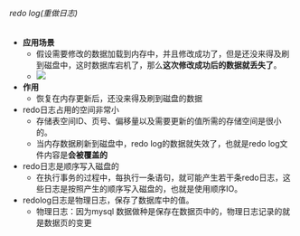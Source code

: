 ###### redo log(重做日志)
- **应用场景**
	- 假设需要修改的数据加载到内存中，并且修改成功了，但是还没来得及刷到磁盘中，这时数据库宕机了，那么**这次修改成功后的数据就丢失了**。
	- ![](attachments/Pasted%20image%2020230101214827.png)
- **作用**
	- 恢复在内存更新后，还没来得及刷到磁盘的数据
- redo日志占用的空间非常小
	- 存储表空间ID、页号、偏移量以及需要更新的值所需的存储空间是很小的。
	- 当内存数据刷新到磁盘中，redo log的数据就失效了，也就是redo log文件内容是**会被覆盖的**
- redo日志是顺序写入磁盘的
	-  在执行事务的过程中，每执行一条语句，就可能产生若干条redo日志，这些日志是按照产生的顺序写入磁盘的，也就是使用顺序IO。
- redolog日志是物理日志，保存了数据库中的值。
	- 物理日志：因为mysql 数据做种是保存在数据页中的，物理日志记录的就是数据页的变更